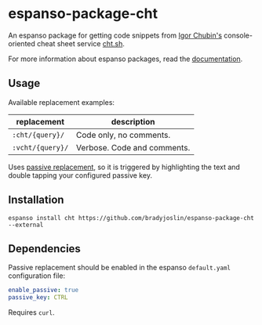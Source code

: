 # espanso-package-cht

An espanso package for getting code snippets from [Igor Chubin's](https://github.com/chubin) console-oriented cheat sheet service [cht.sh](https://cht.sh).

For more information about espanso packages, read the [documentation](https://espanso.org/docs/).

## Usage

Available replacement examples:

| replacement      | description                 |
| ---------------- | --------------------------- |
| `:cht/{query}/`  | Code only, no comments.     |
| `:vcht/{query}/` | Verbose. Code and comments. |

Uses [passive replacement](https://espanso.org/docs/passive-mode/), so it is triggered by highlighting the text and double tapping your configured passive key.

## Installation

`espanso install cht https://github.com/bradyjoslin/espanso-package-cht --external`

## Dependencies

Passive replacement should be enabled in the espanso `default.yaml` configuration file:

```yaml
enable_passive: true
passive_key: CTRL
```

Requires `curl`.
